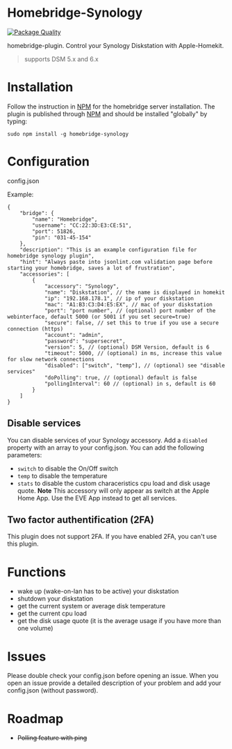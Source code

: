 # Homebridge-Synology

[![Package Quality](http://npm.packagequality.com/shield/homebridge-synology.svg)](http://packagequality.com/#?package=homebridge-synology)

homebridge-plugin. Control your Synology Diskstation with Apple-Homekit.

> supports DSM 5.x and 6.x

# Installation
Follow the instruction in [NPM](https://www.npmjs.com/package/homebridge) for the homebridge server installation. The plugin is published through [NPM](https://www.npmjs.com/package/homebridge-synology) and should be installed "globally" by typing:

    sudo npm install -g homebridge-synology

# Configuration

config.json

Example:

    {
        "bridge": {
            "name": "Homebridge",
            "username": "CC:22:3D:E3:CE:51",
            "port": 51826,
            "pin": "031-45-154"
        },
        "description": "This is an example configuration file for homebridge synology plugin",
        "hint": "Always paste into jsonlint.com validation page before starting your homebridge, saves a lot of frustration",
        "accessories": [
            {
                "accessory": "Synology",
                "name": "Diskstation", // the name is displayed in homekit
                "ip": "192.168.178.1", // ip of your diskstation
                "mac": "A1:B3:C3:D4:E5:EX", // mac of your diskstation
                "port": "port number", // (optional) port number of the webinterface, default 5000 (or 5001 if you set secure=true)
                "secure": false, // set this to true if you use a secure connection (https)
                "account": "admin",
                "password": "supersecret",
                "version": 5, // (optional) DSM Version, default is 6
                "timeout": 5000, // (optional) in ms, increase this value for slow network connections
                "disabled": ["switch", "temp"], // (optional) see "disable services"
                "doPolling": true, // (optional) default is false
                "pollingInterval": 60 // (optional) in s, default is 60
            }
        ]
    }


## Disable services
You can disable services of your Synology accessory. Add a `disabled` property with an array to your config.json. You can add the following parameters:
- `switch` to disable the On/Off switch
- `temp` to disable the temperature
- `stats` to disable the custom characeristics cpu load and disk usage quote.
**Note** This accessory will only appear as switch at the Apple Home App. Use the EVE App instead to get all services.

## Two factor authentification (2FA)
This plugin does not support 2FA. If you have enabled 2FA, you can't use this plugin.

# Functions
- wake up (wake-on-lan has to be active) your diskstation
- shutdown your diskstation
- get the current system or average disk temperature
- get the current cpu load
- get the disk usage quote (it is the average usage if you have more than one volume)

# Issues
Please double check your config.json before opening an issue.
When you open an issue provide a detailed description of your problem and add your config.json (without password).

# Roadmap
- ~~Polling feature with ping~~
